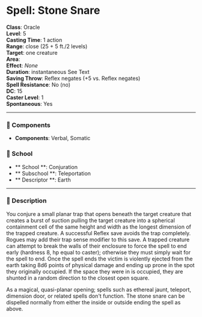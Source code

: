 
# Spell: Stone Snare
**Class**: Oracle  
**Level**: 5  
**Casting Time**: 1 action  
**Range**: close (25 + 5 ft./2 levels)  
**Target**: one creature  
**Area**:   
**Effect**: _None_  
**Duration**: instantaneous See Text  
**Saving Throw**: Reflex negates (+5 vs. Reflex negates)  
**Spell Resistance**: No (no)  
**DC**: 15  
**Caster Level**: 1  
**Spontaneous**: Yes

---

### 🔮 Components
- **Components**: Verbal, Somatic

### 🏫 School
- ** School **: Conjuration
- ** Subschool **: Teleportation
- ** Descriptor **: Earth
---

### 📜 Description
You conjure a small planar trap that opens beneath the target creature that creates a burst of suction pulling the target creature into a spherical containment cell of the same height and width as the longest dimension of the trapped creature. A successful Reflex save avoids the trap completely. Rogues may add their trap sense modifier to this save. A trapped creature can attempt to break the walls of their enclosure to force the spell to end early (hardness 8, hp equal to caster); otherwise they must simply wait for the spell to end. Once the spell ends the victim is violently ejected from the earth taking 8d6 points of physical damage and ending up prone in the spot they originally occupied. If the space they were in is occupied, they are shunted in a random direction to the closest open square.

As a magical, quasi-planar opening; spells such as ethereal jaunt, teleport, dimension door, or related spells don't function. The stone snare can be dispelled normally from either the inside or outside ending the spell as above.
